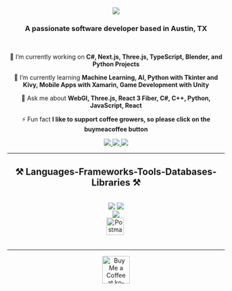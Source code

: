 

<h1 align="center">
    <img src="https://readme-typing-svg.herokuapp.com/?font=Righteous&size=35&center=true&vCenter=true&width=500&height=70&duration=4000&lines=Hi+There!+👋;+I'm+Aaron+Enyetu!;" />
</h1>

<h3 align="center">A passionate software developer based in Austin, TX</h3>

<br/>

<div align="center">
 
 🔭 I’m currently working on **C#, Next.js, Three.js, TypeScript, Blender, and Python Projects**
 
 🌱 I’m currently learning **Machine Learning, AI, Python with Tkinter and Kivy, Mobile Apps with Xamarin, Game Development with Unity**

💬 Ask me about **WebGl, Three.js, React 3 Fiber, C#, C++, Python, JavaScript, React**

⚡ Fun fact **I like to support coffee growers, so please click on the buymeacoffee button**

 </div>
 
<div align="center"> 
  <a href="mailto:aaronenyetu@gmail.com">
    <img src="https://img.shields.io/badge/Gmail-333333?style=for-the-badge&logo=gmail&logoColor=red" />
  </a>
  <a href="https://www.linkedin.com/in/aaron-enyetu/" target="_blank">
    <img src="https://img.shields.io/badge/LinkedIn-0077B5?style=for-the-badge&logo=linkedin&logoColor=white" target="_blank" />
  </a>
  <a href="https://aaron-enyetu-3d-portfolio.vercel.app/" target="_blank">
     <img src="https://img.shields.io/badge/Portfolio-FF5722?style=for-the-badge&logo=todoist&logoColor=white" target="_blank" /> <!-- sqlite, safari, google-chrome are other good icon options -->
  </a>
</div>

 <hr/>
 
<h2 align="center">⚒️ Languages-Frameworks-Tools-Databases-Libraries ⚒️</h2>
<br/>
<div align="center">
    <img src="https://skillicons.dev/icons?i=react,bootstrap,mui,html,css,vscode,github,figma,tailwind,git" />
    <img src="https://skillicons.dev/icons?i=nodejs,python,javascript,typescript,express,firebase,c,java,nextjs," /><br>
    <img src="https://skillicons.dev/icons?i=vite, postgresql, supabase, postman, heroku, netlify, vercel" /><br>
    <img src="https://www.vectorlogo.zone/logos/getpostman/getpostman-icon.svg" title="Postman"  alt="Postman" width="40" height="40"/>&nbsp;
</div>

<br/>
<hr/>



<div align="center">
<a href='https://www.buymeacoffee.com/aaronenyeta' target='_blank'><img height='64' style='border:0px;height:64px;' src='https://storage.ko-fi.com/cdn/kofi1.png?v=3' border='0' alt='Buy Me a Coffee at ko-fi.com' /></a>
</div>

<br/>
